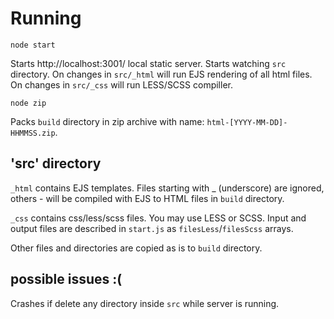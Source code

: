 # Running

`node start`

Starts http://localhost:3001/ local static server.
Starts watching `src` directory. On changes in `src/_html` will run EJS rendering of all html files. On changes in `src/_css` will run LESS/SCSS compiller.

`node zip`

Packs `build` directory in zip archive with name: `html-[YYYY-MM-DD]-HHMMSS.zip`.

## 'src' directory

`_html` contains EJS templates. Files starting with _ (underscore) are ignored, others - will be compiled with EJS to HTML files in `build` directory.

`_css` contains css/less/scss files. You may use LESS or SCSS. Input and output files are described in `start.js` as `filesLess`/`filesScss` arrays.

Other files and directories are copied as is to `build` directory.

## possible issues :(

Crashes if delete any directory inside `src` while server is running.
